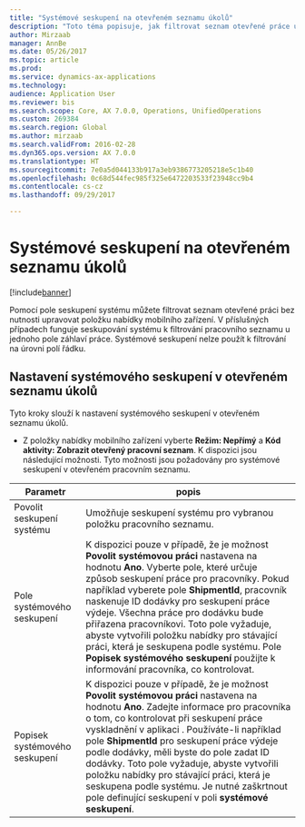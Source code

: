```yaml
---
title: "Systémové seskupení na otevřeném seznamu úkolů"
description: "Toto téma popisuje, jak filtrovat seznam otevřené práce u mobilního zařízení."
author: Mirzaab
manager: AnnBe
ms.date: 05/26/2017
ms.topic: article
ms.prod: 
ms.service: dynamics-ax-applications
ms.technology: 
audience: Application User
ms.reviewer: bis
ms.search.scope: Core, AX 7.0.0, Operations, UnifiedOperations
ms.custom: 269384
ms.search.region: Global
ms.author: mirzaab
ms.search.validFrom: 2016-02-28
ms.dyn365.ops.version: AX 7.0.0
ms.translationtype: HT
ms.sourcegitcommit: 7e0a5d044133b917a3eb9386773205218e5c1b40
ms.openlocfilehash: 0c68d544fec985f325e6472203533f23948cc9b4
ms.contentlocale: cs-cz
ms.lasthandoff: 09/29/2017

---
```


# <a name="system-grouping-on-an-open-work-list"></a>Systémové seskupení na otevřeném seznamu úkolů

[!include[banner](../includes/banner.md)]

Pomocí pole seskupení systému můžete filtrovat seznam otevřené práci bez nutnosti upravovat položku nabídky mobilního zařízení.
V příslušných případech funguje seskupování systému k filtrování pracovního seznamu u jednoho pole záhlaví práce. Systémové seskupení nelze použít k filtrování na úrovni polí řádku.

## <a name="set-up-system-grouping-on-an-open-work-list"></a>Nastavení systémového seskupení v otevřeném seznamu úkolů
Tyto kroky slouží k nastavení systémového seskupení v otevřeném seznamu úkolů.

-   Z položky nabídky mobilního zařízení vyberte **Režim: Nepřímý** a **Kód aktivity: Zobrazit otevřený pracovní seznam**. K dispozici jsou následující možnosti. Tyto možnosti jsou požadovány pro systémové seskupení v otevřeném pracovním seznamu. 

| Parametr        | popis   | 
| ------------- | ------------- |
| Povolit seskupení systému   | Umožňuje seskupení systému pro vybranou položku pracovního seznamu.| 
| Pole systémového seskupení   | K dispozici pouze v případě, že je možnost **Povolit systémovou práci** nastavena na hodnotu **Ano**. Vyberte pole, které určuje způsob seskupení práce pro pracovníky. Pokud například vyberete pole **ShipmentId**, pracovník naskenuje ID dodávky pro seskupení práce výdeje. Všechna práce pro dodávku bude přiřazena pracovníkovi. Toto pole vyžaduje, abyste vytvořili položku nabídky pro stávající práci, která je seskupena podle systému. Pole **Popisek systémového seskupení** použijte k informování pracovníka, co kontrolovat. |
| Popisek systémového seskupení   | K dispozici pouze v případě, že je možnost **Povolit systémovou práci** nastavena na hodnotu **Ano**. Zadejte informace pro pracovníka o tom, co kontrolovat při seskupení práce vyskladnění v aplikaci . Používáte-li například pole **ShipmentId** pro seskupení práce výdeje podle dodávky, měli byste do pole zadat ID dodávky. Toto pole vyžaduje, abyste vytvořili položku nabídky pro stávající práci, která je seskupena podle systému. Je nutné zaškrtnout pole definující seskupení v poli **systémové seskupení**.|

